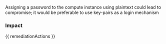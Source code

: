 
Assigning a password to the compute instance using plaintext could lead to compromise; it would be preferable to use key-pairs as a login mechanism


### Impact
<!-- Add Impact here -->

<!-- DO NOT CHANGE -->
{{ remediationActions }}


